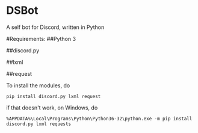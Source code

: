 # DSBot
A self bot for Discord, written in Python

#Requirements:
##Python 3

##discord.py

##lxml

##request


To install the modules, do

`pip install discord.py lxml request`


if that doesn't work, on Windows, do

`%APPDATA%\Local\Programs\Python\Python36-32\python.exe -m pip install discord.py lxml requests`

